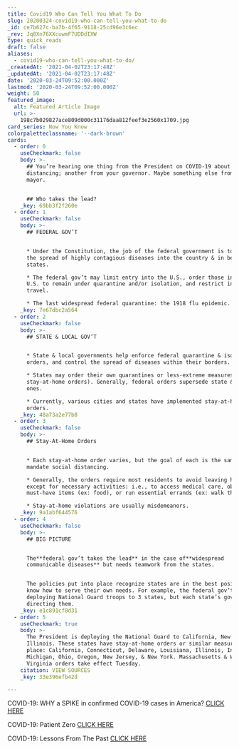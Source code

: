 ```yaml
---
title: Covid19 Who Can Tell You What To Do
slug: 20200324-covid19-who-can-tell-you-what-to-do
_id: ce7b627c-ba7b-4f65-9118-25cd96e3c6ec
_rev: Jq8Xn76XXcuwmF7UDDdIXW
type: quick_reads
draft: false
aliases:
  - covid19-who-can-tell-you-what-to-do/
_createdAt: '2021-04-02T23:17:48Z'
_updatedAt: '2021-04-02T23:17:48Z'
date: '2020-03-24T09:52:00.000Z'
lastmod: '2020-03-24T09:52:00.000Z'
weight: 50
featured_image:
  alt: Featured Article Image
  url: >-
    198c7b029827ace809d000c31176daa812feef3e2560x1709.jpg
card_series: Now You Know
colorpaletteclassname: '--dark-brown'
cards:
  - order: 0
    useCheckmark: false
    body: >-
      ## You’re hearing one thing from the President on COVID-19 about social
      distancing; another from your governor. Maybe something else from your
      mayor.


      ## Who takes the lead?
    _key: 69bb3f2f260e
  - order: 1
    useCheckmark: false
    body: >-
      ## FEDERAL GOV’T


      * Under the Constitution, the job of the federal government is to prevent
      the spread of highly contagious diseases into the country & in between
      states.

      * The federal gov’t may limit entry into the U.S., order those inside the
      U.S. to remain under quarantine and/or isolation, and restrict interstate
      travel.

      * The last widespread federal quarantine: the 1918 flu epidemic.
    _key: 7e67dbc2a564
  - order: 2
    useCheckmark: false
    body: >-
      ## STATE & LOCAL GOV’T


      * State & local governments help enforce federal quarantine & isolation
      orders, and control the spread of diseases within their borders.

      * States may order their own quarantines or less-extreme measures (ex:
      stay-at-home orders). Generally, federal orders supersede state & local
      ones.

      * Currently, various cities and states have implemented stay-at-home
      orders.
    _key: 48a73a2e77b8
  - order: 3
    useCheckmark: false
    body: >-
      ## Stay-At-Home Orders


      * Each stay-at-home order varies, but the goal of each is the same: to
      mandate social distancing.

      * Generally, the orders require most residents to avoid leaving home
      except for necessary activities: i.e., to access medical care, obtain
      must-have items (ex: food), or run essential errands (ex: walk the dog).

      * Stay-at-home violations are usually misdemeanors.
    _key: 9a1abf644576
  - order: 4
    useCheckmark: false
    body: >-
      ## BIG PICTURE


      The**federal gov’t takes the lead** in the case of**widespread
      communicable diseases** but needs teamwork from the states.


      The policies put into place recognize states are in the best position to
      know how to serve their own needs. For example, the federal gov’t is
      deploying National Guard troops to 3 states, but each state’s governor is
      directing them.
    _key: e1c891cf8d31
  - order: 5
    useCheckmark: true
    body: >-
      The President is deploying the National Guard to California, New York &
      Illinois. These states have stay-at-home orders or similar measures in
      place: California, Connecticut, Delaware, Louisiana, Illinois, Indiana,
      Michigan, Ohio, Oregon, New Jersey, & New York. Massachusetts & West
      Virginia orders take effect Tuesday.
    citation: VIEW SOURCES
    _key: 33e396efb42d

---
```

COVID-19: WHY a SPIKE in confirmed COVID-19 cases in America? [CLICK HERE](https://smarthernews.com/article/whats-going-on-with-the-data-why-it-matters-and-also-a-unique-variable-you-should-know/)

COVID-19: Patient Zero [CLICK HERE](https://smarthernews.com/covid-19-the-first-us-case-of-coronavirus/)

COVID-19: Lessons From The Past [CLICK HERE](https://smarthernews.com/comparing-the-flu-response/)